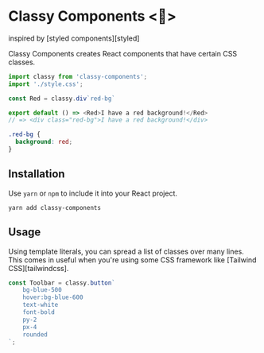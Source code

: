# Classy Components <🎩>

inspired by [styled components][styled]

Classy Components creates React components that have certain CSS classes.

```javascript
import classy from 'classy-components';
import './style.css';

const Red = classy.div`red-bg`

export default () => <Red>I have a red background!</Red>
// => <div class="red-bg">I have a red background!</div>
```

```css
.red-bg {
  background: red;
}
```

## Installation
Use `yarn` or `npm` to include it into your React project.

```
yarn add classy-components
```

## Usage
Using template literals, you can spread a list of classes over many lines.
This comes in useful when you're using some CSS framework like
[Tailwind CSS][tailwindcss].

```javascript
const Toolbar = classy.button`
	bg-blue-500
	hover:bg-blue-600
	text-white
	font-bold
	py-2
	px-4
	rounded
`;
```